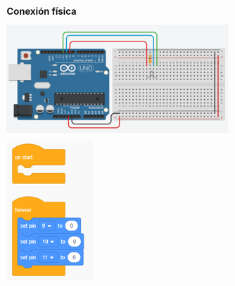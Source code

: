 ## Conexión física

![ConexionFisica](https://github.com/angelumoca21/TallerArduinoPILARES/blob/main/LED_RGB/imagenes/rgb.png)

![Bloques de programación](https://github.com/angelumoca21/TallerArduinoPILARES/blob/main/LED_RGB/imagenes/rgbBloques.png)